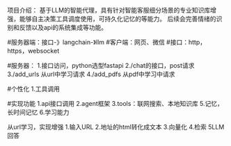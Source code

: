 项目介绍：
基于LLM的智能代理，具有针对智能客服细分场景的专业知识库增强，能够自主决策工具调度使用，可持久化记忆的等能力。
后续会完善情绪的识别和反馈以及api的系统集成等功能。


#服务器端：接口-》langchain-》llm
#客户端：网页、微信
#接口：http，https，websocket

#服务器：
1.接口访问，python选型fastapi
2./chat的接口，post请求
3./add_urls 从url中学习请求
4./add_pdfs 从pdf中学习中请求

#个性化
1.工具调用

#实现功能
1.api接口调用
2.agent框架
3.tools：联网搜索、本地知识库
5.记忆，长时间记忆
6.学习能力

从url学习，实现增强
1.输入URL
2.地址的html转化成文本
3.向量化
4.检索
5LLM回答

